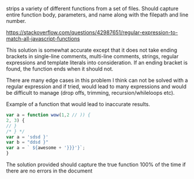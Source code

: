 strips a variety of different functions from a set of files. Should capture entire function body, parameters, and name along with the filepath and line number.

https://stackoverflow.com/questions/42987651/regular-expression-to-match-all-javascript-functions

This solution is somewhat accurate except that it does not take ending brackets in single-line comments, multi-line comments, strings, regular expressions and template literals into consideration. If an ending bracket is found, the function ends when it should not.

There are many edge cases in this problem I think can not be solved with a regular expression and if tried, would lead to many expressions and would be difficult to manage (drop offs, trimming, recursion/whileloops etc).

Example of a function that would lead to inaccurate results.

```js
var a = function wow(1,2 // )) {
2, 3) {
// }
/* } */
var a = 'sdsd }'
var b = "ddsd }"
var a = ` ${awesome + '}}}'}`;
}
```

The solution provided should capture the true function 100% of the time if there are no errors in the document
